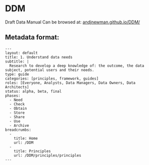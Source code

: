 # DDM
Draft Data Manual Can be browsed at: [andjnewman.github.io/DDM/](http://andjnewman.github.io/DDM/)

## Metadata format:

```
---
layout: default
title: 1. Understand data needs
subtitle: |
  Research to develop a deep knowledge of: the outcome, the data subject, potential users and their needs.
type: guide
categories: [principles, framework, guides]
roles: [Everyone, Analysts, Data Managers, Data Owners, Data Architects]
status: alpha, beta, final
phases:
  - Need
  - Check
  - Obtain
  - Store
  - Share
  - Use
  - Archive
breadcrumbs:
  -
    title: Home
    url: /DDM
  -
    title: Principles
    url: /DDM/principles/principles
---
```
